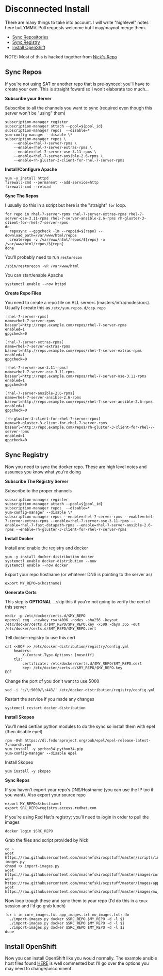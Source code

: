 # Disconnected Install

There are many things to take into account. I will write "highlevel" notes here but YMMV. Pull requests welcome but I may/maynot merge them.

* [Sync Repositories](#sync-repos)
* [Sync Registry](#sync-registry)
* [Install OpenShift](#install-openshift)

NOTE: Most of this is hacked together from [Nick's Repo](https://github.com/nnachefski/ocpstuff/blob/master/install/setup-disconnected.md)

## Sync Repos

If you're not using SAT or another repo that is pre-synced; you'll have to create your own. This is straight foward so I won't elaborate too much...

__Subscribe your Server__

Subscribe to all the channels you want to sync (required even though this server won't be "using" them)

```
subscription-manager register
subscription-manager attach --pool=${pool_id}
subscription-manager repos  --disable=*
yum-config-manager --disable \*
subscription-manager repos \
    --enable=rhel-7-server-rpms \
    --enable=rhel-7-server-extras-rpms \
    --enable=rhel-7-server-ose-3.11-rpms \
    --enable=rhel-7-server-ansible-2.6-rpms \
    --enable=rh-gluster-3-client-for-rhel-7-server-rpms
```

__Install/Configure Apache__

```
yum -y install httpd
firewall-cmd --permanent --add-service=http
firewall-cmd --reload
```

__Sync The Repos__

I usually do this in a script but here is the "straight" `for` loop.

```
for repo in rhel-7-server-rpms rhel-7-server-extras-rpms rhel-7-server-ose-3.11-rpms rhel-7-server-ansible-2.6-rpms rh-gluster-3-client-for-rhel-7-server-rpms
do
  reposync --gpgcheck -lm --repoid=${repo} --download_path=/var/www/html/repos
  createrepo -v /var/www/html/repos/${repo} -o /var/www/html/repos/${repo}
done
```

You'll probably need to run `restorecon`

```
/sbin/restorecon -vR /var/www/html
```

You can start/enable Apache

```
systemctl enable --now httpd
```

__Create Repo Files__

You need to create a repo file on ALL servers (masters/infra/nodes/ocs). Usually I create this as `/etc/yum.repos.d/ocp.repo`


```
[rhel-7-server-rpms]
name=rhel-7-server-rpms
baseurl=http://repo.example.com/repos/rhel-7-server-rpms
enabled=1
gpgcheck=0

[rhel-7-server-extras-rpms]
name=rhel-7-server-extras-rpms
baseurl=http://repo.example.com/repos/rhel-7-server-extras-rpms
enabled=1
gpgcheck=0

[rhel-7-server-ose-3.11-rpms]
name=rhel-7-server-ose-3.11-rpms
baseurl=http://repo.example.com/repos/rhel-7-server-ose-3.11-rpms
enabled=1
gpgcheck=0

[rhel-7-server-ansible-2.6-rpms]
name=rhel-7-server-ansible-2.6-rpms
baseurl=http://repo.example.com/repos/rhel-7-server-ansible-2.6-rpms
enabled=1
gpgcheck=0

[rh-gluster-3-client-for-rhel-7-server-rpms]
name=rh-gluster-3-client-for-rhel-7-server-rpms
baseurl=http://repo.example.com/repos/rh-gluster-3-client-for-rhel-7-server-rpms
enabled=1
gpgcheck=0
```

## Sync Registry

Now you need to sync the docker repo. These are high level notes and assumes you know what you're doing

__Subscribe The Registry Server__

Subscribe to the proper channels

```
subscription-manager register
subscription-manager attach --pool=${pool_id}
subscription-manager repos  --disable=*
yum-config-manager --disable \*
subscription-manager repos --enable=rhel-7-server-rpms --enable=rhel-7-server-extras-rpms --enable=rhel-7-server-ose-3.11-rpms --enable=rhel-7-fast-datapath-rpms --enable=rhel-7-server-ansible-2.6-rpms --enable=rh-gluster-3-client-for-rhel-7-server-rpms
```

__Install Docker__

Install and enable the registry and docker

```
yum -y install docker-distribution docker
systemctl enable docker-distribution --now
systemctl enable --now docker
```

Export your repo hostname (or whatever DNS is pointing to the server as)

```
export MY_REPO=$(hostname)
```

__Generate Certs__

This step is **OPTIONAL** ...skip this if you're not going to verify the cert of this server

```
mkdir -p /etc/docker/certs.d/$MY_REPO
openssl req  -newkey rsa:4096 -nodes -sha256 -keyout /etc/docker/certs.d/$MY_REPO/$MY_REPO.key -x509 -days 365 -out /etc/docker/certs.d/$MY_REPO/$MY_REPO.cert
```

Tell docker-registry to use this cert

```
cat <<EOF >> /etc/docker-distribution/registry/config.yml
    headers:
        X-Content-Type-Options: [nosniff]
    tls:
        certificate: /etc/docker/certs.d/$MY_REPO/$MY_REPO.cert
        key: /etc/docker/certs.d/$MY_REPO/$MY_REPO.key
EOF
```

Change the port of you don't want to use 5000

```
sed -i 's/\:5000/\:443/' /etc/docker-distribution/registry/config.yml
```

Restart the service if you made any changes

```
systemctl restart docker-distribution
```

__Install Skopeo__

You'll need certian python modules to do the sync so install them with epel (then disable epel)

```
rpm -Uvh https://dl.fedoraproject.org/pub/epel/epel-release-latest-7.noarch.rpm
yum install -y python34 python34-pip
yum-config-manager --disable epel
```

Install Skopeo

```
yum install -y skopeo
```

__Sync Repos__

If you haven't export your repo's DNS/Hostname (you can use the IP too if you want). Also export your source repo

```
export MY_REPO=$(hostname)
export SRC_REPO=registry.access.redhat.com
```

If you're using Red Hat's registry; you'll need to login in order to pull the images

```
docker login $SRC_REPO
```

Grab the files and script provided by Nick

```
cd ~ 
wget https://raw.githubusercontent.com/nnachefski/ocpstuff/master/scripts/import-images.py 
chmod +x import-images.py
wget https://raw.githubusercontent.com/nnachefski/ocpstuff/master/images/core_images.txt
wget https://raw.githubusercontent.com/nnachefski/ocpstuff/master/images/app_images.txt
wget https://raw.githubusercontent.com/nnachefski/ocpstuff/master/images/mw_images.txt
```

Now loop trough these and sync them to your repo (I'd do this in a `tmux` session and I'd go grab lunch)

```
for i in core_images.txt app_images.txt mw_images.txt; do
  ./import-images.py docker $SRC_REPO $MY_REPO -d -l $i
  ./import-images.py docker $SRC_REPO $MY_REPO -d -l $i
  ./import-images.py docker $SRC_REPO $MY_REPO -d -l $i
done
```

## Install OpenShift

Now you can install OpenShift like you would normally. The example ansible host files found [HERE](../../ansible_hostfiles/) is well commented but I'll go over the options you may need to change/uncomment

```
```
